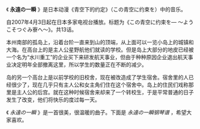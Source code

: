 

《 **永遠の一瞬** 》是日本动漫《青空下的约定》（この青空に约束を）中的音乐。

  

自2007年4月3日起在日本多家电视台播放。标题为《この青空に约束を― ～ようこそつぐみ寮へ～》。共13话。

  

本州南部的孤岛上，沿着台阶一直来到山的顶端，从上面可以一览小岛上的城镇和大海。在高台上的是主人公星野航他们就读的学校。但是岛上大部分的地皮已经被一个名为“水川重工”的企业买下来研发航天事业，但由于种种原因企业退出航天事业决定明年全部撤离这里，所以学生的数量正在不断的减少。

  

岛的另一个高台上是以前学校的旧校舍，现在被改造成了学生宿舍。宿舍里的人已经很少了，现在几乎只有主人公和女主角们住在这个宿舍中。岛上的住民们戏称那里是主人公的后宫。就在这种时候宿舍来却来了一个转校生，于是平常普通的日子发生了改变，他们将快乐的度过每一天。

  

《 _永遠の一瞬_ 》是一首很美，很温暖的曲子。下面是 _永遠の一瞬钢琴谱_ ，希望大家喜欢。


